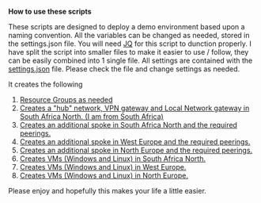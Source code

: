 **How to use these scripts**

These scripts are designed to deploy a demo environment based upon a naming convention.
All the variables can be changed as needed, stored in the settings.json file. You will need [JQ](https://stedolan.github.io/jq/) for this script to dunction properly.
I have split the script into smaller files to make it easier to use / follow, they can be easily combined into 1 single file. All settings are contained with the [settings.json](settings.json) file. Please check the file and change settings as needed.

It creates the following
1. [Resource Groups as needed](1-creatergs.ps1)
2. [Creates a "hub" network, VPN gateway and Local Network gateway in South Africa North. (I am from South Africa)](2-createzanetwork.ps1)
3. [Creates an additional spoke in South Africa North and the required peerings.](3-createzaspoke.ps1)
4. [Creates an additional spoke in West Europe and the required peerings.](4-createwespoke.ps1)
5. [Creates an additional spoke in North Europe and the required peerings.](5-createnespoke.ps1)
6. [Creates VMs (Windows and Linux) in South Africa North.](6-createzanspokevms.ps1)
7. [Creates VMs (Windows and Linux) in West Europe.](7-createwespokevms.ps1)
8. [Creates VMs (Windows and Linux) in North Europe.](8-createnespokevms.ps1)

Please enjoy and hopefully this makes your life a little easier.
